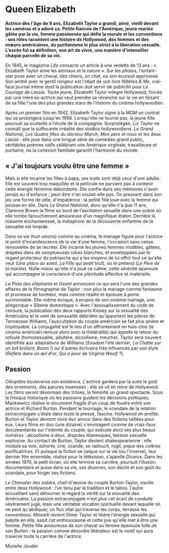 # Queen Elizabeth

**Actrice dès l'âge de 9 ans, Elizabeth Taylor a grandi, aimé, vieilli devant les caméras et a adoré ça. Petite fiancée de l'Amérique, jeune mariée gâtée par la vie, femme passionnée qui défie la morale et les conventions : ses rôles racontent une histoire de Hollywood, des femmes et des mœurs américaines, du puritanisme le plus strict à la libération sexuelle. L'excès fut sa définition, son art de vivre, une manière d'intensifier chaque parcelle de sa vie.**

En 1945, le magazine _Life_ consacre un article à une vedette de 13 ans : « Elizabeth Taylor aime les animaux et la nature ». Sur les photos, l'enfant-star pose avec un cheval, des chiens, un chat, ou son écureuil apprivoisé. Son amitié avec le gentil rongeur est l'objet de son livre _Nibbles &amp; Me_, vrai-faux journal intime dont la publication doit servir de publicité pour _Le Courage de Lassie_. Toute jeune, Elizabeth Taylor intègre Hollywood, forcée par une mère ex-actrice qui veut prendre sa revanche sur la vie en faisant de sa fille l'une des plus grandes stars de l'histoire du cinéma hollywoodien.

Après un premier film en 1942, Elizabeth Taylor signe à la MGM un contrat qui se prolongera jusqu'en 1958. Lorsqu'elle ne tourne pas, la jeune fille poursuit sa scolarité à l'école de la compagnie. Surprotégée, Liz Taylor ne connaît que la suffocante irréalité des studios hollywoodiens. _Le Grand National_, _Les Quatre filles du docteur March_, _Mon père et nous_ et les deux _Lassie_ : elle joue dans une longue série de comédies grand public, véritables poèmes naïfs célébrant une Amérique virginale, travailleuse et puritaine, où la cohésion familiale garantit l'harmonie du monde.

## « J'ai toujours voulu être une femme »

Mais si elle incarne les filles à papa, ses traits sont déjà ceux d'une adulte. Elle est souvent trop maquillée et la pellicule ne parvient pas à contenir cette énergie féminine débordante. Elle confie dans ses mémoires n'avoir jamais eu d'enfance ; peut-être n'en voulait-elle pas. On pressent dans son jeu une forme de zèle, d'impatience : la petite fille joue avec la femme qui pousse en elle. Dans _Le Grand National_, alors qu'elle n'a que 11 ans, Clarence Brown la filme au bord de l'excitation sexuelle dans une scène où elle tombe farouchement amoureuse d'un magnifique étalon. Derrière la niaiserie enchanteresse, la métaphore de la découverte enfantine de la sexualité est limpide.

Dans sa vie (huit unions) comme au cinéma, le mariage figure pour l'actrice le point d'incandescence de la vie d'une femme, l'occasion sans cesse renouvelée de se recréer. Elle incarne les jeunes femmes modèles, gâtées, drapées dans de somptueuses robes blanches, et enveloppées par le regard protecteur du patriarche qui a les moyens de lui offrir tout ce qu'elle veut (_Une place au soleil_, _La Fille qui avait tout_), ou le prétend (_Le Père de la mariée_). Nulle mieux qu'elle n'a joué ce calme, cette sérénité épanouie qui accompagne la conscience d'une plénitude affective et matérielle.

_La Piste des éléphants_ et _Géant_ annoncent ce qui sera l'une des grandes affaires de la filmographie de Taylor : non plus le mariage comme fantasme et promesse de bonheur, mais comme réalité et épreuve à peine surmontable. Elle-même évoque, à propos de son sixième mariage, une allégorique « Sibérie domestique ». Avec l'assouplissement du code de censure, la publication des deux rapports Kinsey sur la sexualité des Américains et le vent de sensualité débridée qu'apportent les pièces de Tennessee Williams, l'auscultation du couple américain se fait plus amère et impitoyable. La conjugalité est le lieu d'un affrontement en huis-clos (le cinéma américain renoue alors avec la théâtralité) qui appelle le retour du refoulé (homosexualité, adultère, alcoolisme, meurtre). Taylor sera souvent identifiée aux adaptations de Williams (_Soudain l'été dernier_, _La Chatte sur un toit brûlant_, _Boom !_) ou d'autres écrivains très influencés par son style (_Reflets dans un œil d'or_, _Qui a peur de Virginia Woolf ?_).

## Passion

_Cléopâtre_ bouleverse son existence. L'actrice gardera par la suite le goût des ornements, des parures insensées : elle se vit en reine de Hollywood. Les films seront désormais des trônes, la féminité un grand spectacle. Sous la fresque historique où les passions guident les décisions politiques, Mankiewicz réalise le document fragile d'un coup de foudre entre son actrice et Richard Burton. Pendant le tournage, le scandale de la relation extraconjugale s'étale dans toute la presse, fascine. Hollywood en profite. Burton et Taylor devront vivre leur amour dans des fictions taillées pour eux. Leurs films en duo (une dizaine) s'envisagent comme de vrais-faux documentaires sur l'intimité du couple, qui exécute alors ses plus beaux numéros : alcoolisme à deux, disputes titanesques, tension sexuelle explosive. Au contact de Burton, Taylor devient shakespearienne : elle module sa voix, exhorte, crie, scande, se radoucit, rugit, pique des colères purificatrices. Et puisque la fiction se calque sur la vie (ou l'inverse), leur dernier film ensemble, réalisé pour la télévision, s'appelle _Divorce_. Dans les années 1970, le petit écran, où elle termine sa carrière, poursuit l'illusion documentaire et puise dans sa vie, ses divorces, son déclin et son goût du scandale, pour forger ses fictions.

_Le Chevalier des sables_, chef-d'œuvre du couple Burton-Taylor, oscille entre deux Hollywood : l'un tenu par la tradition et le tabou, l'autre accueillant sans détourner le regard la vérité sur la sexualité des Américains. La passion extraconjugale n'est plus cet écart de conduite sévèrement jugé, mais une véritable vocation spirituelle devant laquelle on ne peut qu'abdiquer, un flux vital qui traverse les corps, terrasse les conventions. Minnelli revient filmer Taylor et libère l'énergie sexuelle qui palpite en elle, saisit cet enthousiasme et cette joie qu'elle met à être une femme. Petite fille amoureuse de son cheval ou femme épanouie folle de son Burton : la passion comme désordre libérateur est le motif qui aura traversé toute la carrière de l'actrice.

Murielle Joudet